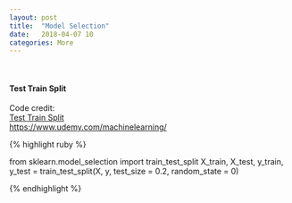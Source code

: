 ```yaml
---
layout: post
title:  "Model Selection"
date:   2018-04-07 10
categories: More
---
```

<br />
<h4>Test Train Split</h4>
<p>Code credit:
<br />
<a href="http://scikit-learn.org/stable/modules/generated/sklearn.model_selection.train_test_split.html">
Test Train Split
</a>
<br />
<a href="https://www.udemy.com/machinelearning/">
https://www.udemy.com/machinelearning/
</a>
</p>

{% highlight ruby %}

from sklearn.model_selection import train_test_split
X_train, X_test, y_train, y_test = train_test_split(X, y, test_size = 0.2, random_state = 0)

{% endhighlight %}
